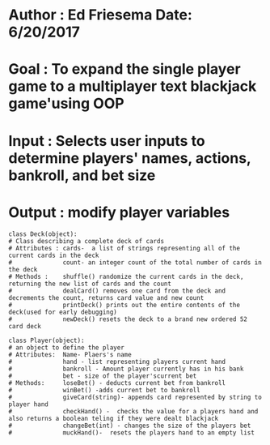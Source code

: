 
# Author : Ed Friesema    Date: 6/20/2017
# Goal : To expand the single player game to a multiplayer  text blackjack game'using OOP
# Input : Selects user inputs to determine players' names, actions, bankroll, and bet size
# Output : modify player variables


    class Deck(object):
    # Class describing a complete deck of cards
    # Attributes : cards-  a list of strings representing all of the current cards in the deck
    #              count- an integer count of the total number of cards in the deck
    # Methods :    shuffle() randomize the current cards in the deck,  returning the new list of cards and the count
    #              dealCard() removes one card from the deck and decrements the count, returns card value and new count
    #              printDeck() prints out the entire contents of the deck(used for early debugging)
    #              newDeck() resets the deck to a brand new ordered 52 card deck
    
    class Player(object):
    # an object to define the player
    # Attributes:  Name- Plaers's name
    #              hand - list representing players current hand 
    #              bankroll - Amount player currently has in his bank
    #              bet - size of the player'scurrent bet
    # Methods:     loseBet() - deducts current bet from bankroll
    #              winBet() -adds current bet to bankroll
    #              giveCard(string)- appends card represented by string to player hand
    #              checkHand() -  checks the value for a players hand and also returns a boolean teling if they were dealt blackjack
    #              changeBet(int) - changes the size of the players bet
    #              muckHand()-  resets the players hand to an empty list
